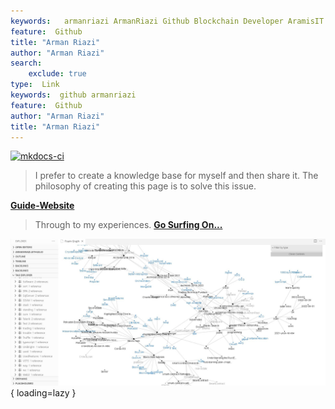 ```yaml
---
keywords:   armanriazi ArmanRiazi Github Blockchain Developer AramisIT ArazhIT
feature:  Github 
title: "Arman Riazi"
author: "Arman Riazi"
search:
    exclude: true
type:  Link
keywords:  github armanriazi
feature:  Github
author: "Arman Riazi"
title: "Arman Riazi"
---
```

[![mkdocs-ci](https://github.com/armanriazi/armanriazi.github.io/actions/workflows/ci.yml/badge.svg?branch=master)](https://github.com/armanriazi/armanriazi.github.io/actions/workflows/ci.yml)

>  I prefer to create a knowledge base for myself and then share it.
>  The philosophy of creating this page is to solve this issue.

**[Guide-Website](public/other/guide-website.md)**
> Through to my experiences. 
**[Go Surfing On...](public/public.md)**


![Welcome!HelloWorld!](assets/attachments/graph.jpg){ loading=lazy }

